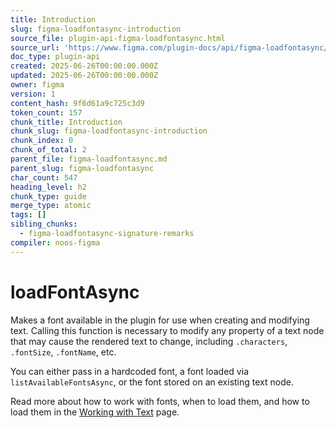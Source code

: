 ```yaml
---
title: Introduction
slug: figma-loadfontasync-introduction
source_file: plugin-api-figma-loadfontasync.html
source_url: 'https://www.figma.com/plugin-docs/api/figma-loadfontasync/'
doc_type: plugin-api
created: 2025-06-26T00:00:00.000Z
updated: 2025-06-26T00:00:00.000Z
owner: figma
version: 1
content_hash: 9f6d61a9c725c3d9
token_count: 157
chunk_title: Introduction
chunk_slug: figma-loadfontasync-introduction
chunk_index: 0
chunk_of_total: 2
parent_file: figma-loadfontasync.md
parent_slug: figma-loadfontasync
char_count: 547
heading_level: h2
chunk_type: guide
merge_type: atomic
tags: []
sibling_chunks:
  - figma-loadfontasync-signature-remarks
compiler: noos-figma
---
```


# loadFontAsync

Makes a font available in the plugin for use when creating and modifying text. Calling this function is necessary to modify any property of a text node that may cause the rendered text to change, including `.characters`, `.fontSize`, `.fontName`, etc.

You can either pass in a hardcoded font, a font loaded via `listAvailableFontsAsync`, or the font stored on an existing text node.

Read more about how to work with fonts, when to load them, and how to load them in the [Working with Text](/plugin-docs/working-with-text/) page.
